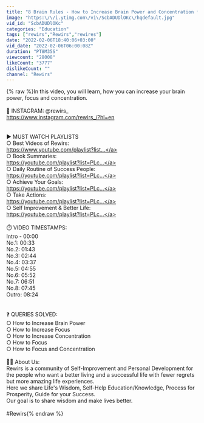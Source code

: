 ```yaml
---
title: "8 Brain Rules - How to Increase Brain Power and Concentration for Students in Hindi | Rewirs"
image: "https:\/\/i.ytimg.com\/vi\/ScbADUDlOKc\/hqdefault.jpg"
vid_id: "ScbADUDlOKc"
categories: "Education"
tags: ["rewirs","Rewirs","rewires"]
date: "2022-02-06T18:40:06+03:00"
vid_date: "2022-02-06T06:00:08Z"
duration: "PT8M35S"
viewcount: "28008"
likeCount: "3777"
dislikeCount: ""
channel: "Rewirs"
---
```

{% raw %}In this video, you will learn, how you can increase your brain power, focus and concentration.<br /><br />📱  INSTAGRAM: @rewirs_<br /><a rel="nofollow" target="blank" href="https://www.instagram.com/rewirs_/?hl=en">https://www.instagram.com/rewirs_/?hl=en</a><br /><br /><br />► MUST WATCH PLAYLISTS<br />○ Best Videos of Rewirs:<br /><a rel="nofollow" target="blank" href="https://www.youtube.com/playlist?list...">https://www.youtube.com/playlist?list...</a><br />○ Book Summaries:<br /><a rel="nofollow" target="blank" href="https://youtube.com/playlist?list=PLc...">https://youtube.com/playlist?list=PLc...</a><br />○ Daily Routine of Success People:<br /><a rel="nofollow" target="blank" href="https://youtube.com/playlist?list=PLc...">https://youtube.com/playlist?list=PLc...</a><br />○ Achieve Your Goals:<br /><a rel="nofollow" target="blank" href="https://youtube.com/playlist?list=PLc...">https://youtube.com/playlist?list=PLc...</a><br />○ Take Actions:<br /><a rel="nofollow" target="blank" href="https://youtube.com/playlist?list=PLc...">https://youtube.com/playlist?list=PLc...</a><br />○ Self Improvement &amp; Better Life:<br /><a rel="nofollow" target="blank" href="https://youtube.com/playlist?list=PLc...">https://youtube.com/playlist?list=PLc...</a> <br /><br />⏱️ VIDEO TIMESTAMPS:<br />Intro - 00:00<br />No.1: 00:33<br />No.2: 01:43<br />No.3: 02:44<br />No.4: 03:37<br />No.5: 04:55<br />No.6: 05:52<br />No.7: 06:51<br />No.8: 07:45<br />Outro: 08:24<br /><br /><br />❓ QUERIES SOLVED:<br />○ How to Increase Brain Power<br />○ How to Increase Focus<br />○ How to Increase Concentration<br />○ How to Focus<br />○ How to Focus and Concentration<br /><br />🙋‍♂️ About Us:<br />Rewirs is a community of Self-Improvement and Personal Development for the people who want a better living and a successful life with fewer regrets but more amazing life experiences.<br />Here we share Life's Wisdom, Self-Help Education/Knowledge, Process for Prosperity, Guide for your Success.<br />Our goal is to share wisdom and make lives better.<br /><br />#Rewirs{% endraw %}
